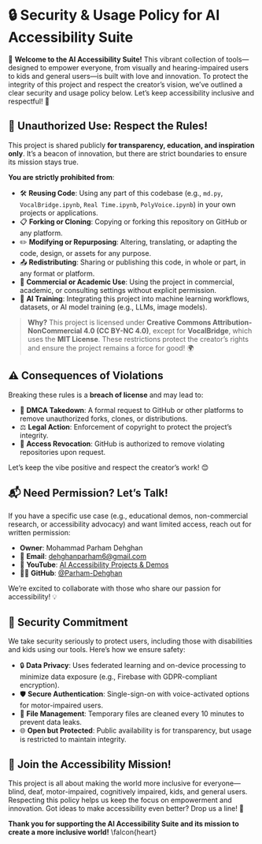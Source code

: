 # 🔒 Security & Usage Policy for AI Accessibility Suite

🌟 **Welcome to the AI Accessibility Suite!** This vibrant collection of tools—designed to empower everyone, from visually and hearing-impaired users to kids and general users—is built with love and innovation. To protect the integrity of this project and respect the creator’s vision, we’ve outlined a clear security and usage policy below. Let’s keep accessibility inclusive and respectful! 💪

## 🚫 Unauthorized Use: Respect the Rules!

This project is shared publicly **for transparency, education, and inspiration only**. It’s a beacon of innovation, but there are strict boundaries to ensure its mission stays true.

**You are strictly prohibited from**:

- 🛠️ **Reusing Code**: Using any part of this codebase (e.g., `md.py`, `VocalBridge.ipynb`, `Real Time.ipynb`, `PolyVoice.ipynb`) in your own projects or applications.
- 📋 **Forking or Cloning**: Copying or forking this repository on GitHub or any platform.
- ✏️ **Modifying or Repurposing**: Altering, translating, or adapting the code, design, or assets for any purpose.
- 📤 **Redistributing**: Sharing or publishing this code, in whole or part, in any format or platform.
- 💼 **Commercial or Academic Use**: Using the project in commercial, academic, or consulting settings without explicit permission.
- 🤖 **AI Training**: Integrating this project into machine learning workflows, datasets, or AI model training (e.g., LLMs, image models).

> **Why?** This project is licensed under **Creative Commons Attribution-NonCommercial 4.0 (CC BY-NC 4.0)**, except for **VocalBridge**, which uses the **MIT License**. These restrictions protect the creator’s rights and ensure the project remains a force for good! 🌍

## ⚠️ Consequences of Violations

Breaking these rules is a **breach of license** and may lead to:

- 📜 **DMCA Takedown**: A formal request to GitHub or other platforms to remove unauthorized forks, clones, or distributions.
- ⚖️ **Legal Action**: Enforcement of copyright to protect the project’s integrity.
- 🚫 **Access Revocation**: GitHub is authorized to remove violating repositories upon request.

Let’s keep the vibe positive and respect the creator’s work! 😊

## 📬 Need Permission? Let’s Talk!

If you have a specific use case (e.g., educational demos, non-commercial research, or accessibility advocacy) and want limited access, reach out for written permission:

- **Owner**: Mohammad Parham Dehghan
- 📧 **Email**: [dehghanparham6@gmail.com](mailto:dehghanparham6@gmail.com)
- 🎥 **YouTube**: [AI Accessibility Projects & Demos](https://www.youtube.com/@dehghanparham6)
- 🧑‍💻 **GitHub**: [@Parham-Dehghan](https://github.com/Parham-Dehghan)

We’re excited to collaborate with those who share our passion for accessibility! 💡

## 🔐 Security Commitment

We take security seriously to protect users, including those with disabilities and kids using our tools. Here’s how we ensure safety:

- 🔒 **Data Privacy**: Uses federated learning and on-device processing to minimize data exposure (e.g., Firebase with GDPR-compliant encryption).
- 🛡️ **Secure Authentication**: Single-sign-on with voice-activated options for motor-impaired users.
- 🧹 **File Management**: Temporary files are cleaned every 10 minutes to prevent data leaks.
- 🌐 **Open but Protected**: Public availability is for transparency, but usage is restricted to maintain integrity.

## 🙌 Join the Accessibility Mission!

This project is all about making the world more inclusive for everyone—blind, deaf, motor-impaired, cognitively impaired, kids, and general users. Respecting this policy helps us keep the focus on empowerment and innovation. Got ideas to make accessibility even better? Drop us a line! 🚀

**Thank you for supporting the AI Accessibility Suite and its mission to create a more inclusive world!** \faIcon{heart}